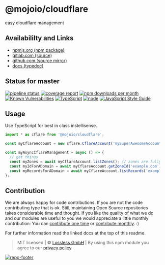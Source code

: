 # @mojoio/cloudflare
easy cloudflare management

## Availabililty and Links
* [npmjs.org (npm package)](https://www.npmjs.com/package/@mojoio/cloudflare)
* [gitlab.com (source)](https://gitlab.com/mojoio/cloudflare)
* [github.com (source mirror)](https://github.com/mojoio/cloudflare)
* [docs (typedoc)](https://mojoio.gitlab.io/cloudflare/)

## Status for master
[![pipeline status](https://gitlab.com/mojoio/cloudflare/badges/master/pipeline.svg)](https://gitlab.com/mojoio/cloudflare/commits/master)
[![coverage report](https://gitlab.com/mojoio/cloudflare/badges/master/coverage.svg)](https://gitlab.com/mojoio/cloudflare/commits/master)
[![npm downloads per month](https://img.shields.io/npm/dm/@mojoio/cloudflare.svg)](https://www.npmjs.com/package/@mojoio/cloudflare)
[![Known Vulnerabilities](https://snyk.io/test/npm/@mojoio/cloudflare/badge.svg)](https://snyk.io/test/npm/@mojoio/cloudflare)
[![TypeScript](https://img.shields.io/badge/TypeScript->=%203.x-blue.svg)](https://nodejs.org/dist/latest-v10.x/docs/api/)
[![node](https://img.shields.io/badge/node->=%2010.x.x-blue.svg)](https://nodejs.org/dist/latest-v10.x/docs/api/)
[![JavaScript Style Guide](https://img.shields.io/badge/code%20style-prettier-ff69b4.svg)](https://prettier.io/)

## Usage

Use TypeScript for best in class instellisense.

```javascript
import * as cflare from '@mojoio/cloudflare';

const myCflareAccount = new cflare.CflareAccount('mySuperAwesomeAccountToken');

const myAsyncCflareManagement = async () => {
  // get things
  const myZones = await myCflareAccount.listZones(); // zones are fully typed
  const myIdForADomain = await myCflareAccount.getZoneId('example.com'); // type number
  const myRecordsForADomain = await myCflareAccount.listRecords('example.com'); // records are fully typed
};
```

## Contribution

We are always happy for code contributions. If you are not the code contributing type that is ok. Still, maintaining Open Source repositories takes considerable time and thought. If you like the quality of what we do and our modules are useful to you we would appreciate a little monthly contribution: You can [contribute one time](https://lossless.link/contribute-onetime) or [contribute monthly](https://lossless.link/contribute). :)

For further information read the linked docs at the top of this readme.

> MIT licensed | **&copy;** [Lossless GmbH](https://lossless.gmbh)
| By using this npm module you agree to our [privacy policy](https://lossless.gmbH/privacy)

[![repo-footer](https://lossless.gitlab.io/publicrelations/repofooter.svg)](https://maintainedby.lossless.com)
